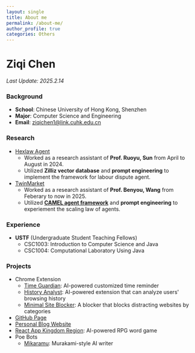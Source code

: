 ```yaml
---
layout: single
title: About me
permalink: /about-me/
author_profile: true
categories: Others
---
```

# Ziqi Chen
*Last Update: 2025.2.14*

### Background
- **School**: Chinese University of Hong Kong, Shenzhen
- **Major**: Computer Science and Engineering
- **Email**: <ziqichen1@link.cuhk.edu.cn>

### Research
- [Hexlaw Agent](https://hexlaw.hexai.tech)
    - Worked as a research assistant of **Prof. Ruoyu, Sun** from April to August in 2024.
    - Utilized **Zilliz vector database** and **prompt engineering** to implement the framework for labour dispute agent.
- [TwinMarket](https://arxiv.org/abs/2502.01506)
    - Worked as a research assistant of **Prof. Benyou, Wang** from Feberary to now in 2025.
    - Utilized **[CAMEL agent framework](https://github.com/camel-ai/camel)** and **prompt engineering** to experiement the scaling law of agents.

### Experience
- **USTF** (Undergraduate Student Teaching Fellows)
    - CSC1003: Introduction to Computer Science and Java
    - CSC1004: Computational Laboratory Using Java

### Projects
- Chrome Extension
    - [Time Guardian](https://chromewebstore.google.com/detail/time-guardian/nooddbcedmaojbhgebdcjdnkjbojjjeb): AI-powered customized time reminder
    - [History Analyst](https://chromewebstore.google.com/detail/history-analyst/jajeniihjddcaaohplihdjjokefpgaof): AI-powered extension that can analyze users' browsing history
    - [Minimal Site Blocker](https://chromewebstore.google.com/detail/minimal-site-blocker/mfofjdhlkoelfhjlhahbbpplaodabadk): A blocker that blocks distracting websites by categories
- [GitHub Page](https://ghost04718.github.io/)
- [Personal Blog Website](https://ghost04718.github.io/)
- [React App Kingdom Region](https://main.dfz65s324muqo.amplifyapp.com): AI-powered RPG word game
- Poe Bots
    - [Mikaramu](https://poe.com/Mikaramu): Murakami-style AI writer